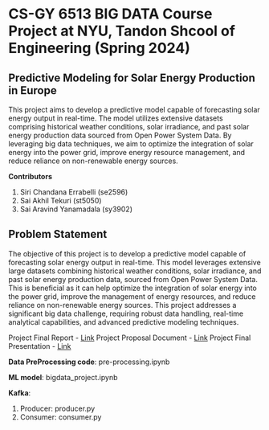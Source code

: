 # CS-GY 6513 BIG DATA Course Project at NYU, Tandon Shcool of Engineering (Spring 2024) 

## Predictive Modeling for Solar Energy Production in Europe 

  This project aims to develop a predictive model capable of forecasting solar energy output in real-time. The model utilizes extensive datasets comprising historical weather conditions, solar irradiance, and past solar energy production data sourced from Open Power System Data. By leveraging big data techniques, we aim to optimize the integration of solar energy into the power grid, improve energy resource management, and reduce reliance on non-renewable energy sources.

**Contributors**

1. Siri Chandana Errabelli (se2596)
2. Sai Akhil Tekuri (st5050)
3. Sai Aravind Yanamadala (sy3902)

## Problem Statement 

  The objective of this project is to develop a predictive model capable of forecasting solar energy output in real-time. This model leverages extensive large datasets combining historical weather conditions, solar irradiance, and past solar energy production data, sourced from Open Power System Data. This is beneficial as it can help optimize the integration of solar energy into the power grid, improve the management of energy resources, and reduce reliance on non-renewable energy sources. This project addresses a significant big data challenge, requiring robust data handling, real-time analytical capabilities, and advanced predictive modeling techniques.

Project Final Report - [Link](https://github.com/TekuriSaiAkhil/BIG-DATA/blob/main/Bigdata_Final_Project_Report.pdf)
Project Proposal Document  - [Link](https://docs.google.com/document/d/10FNlkvsleHBngJLuxgZro9FKW2jOOSG6Qbhl1VYH2JM/edit?usp=sharing)
Project Final Presentation - [Link](https://github.com/TekuriSaiAkhil/BIG-DATA/blob/main/CSGY6513.pptx)

**Data PreProcessing code**: pre-processing.ipynb

**ML model**: bigdata_project.ipynb

**Kafka**:
1. Producer: producer.py
2. Consumer: consumer.py
